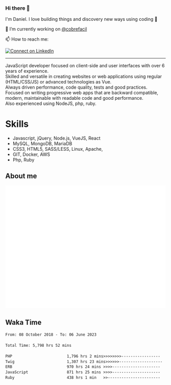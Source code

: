 ### Hi there 👋

I'm Daniel. I love building things and discovery new ways using coding :raised_hands: 

🔭 I’m currently working on [@cobrefacil](https://www.cobrefacil.com.br/)

📫 How to reach me:

[![Connect on LinkedIn](https://img.shields.io/badge/--linkedin?label=LinkedIn&logo=LinkedIn&style=social)](https://www.linkedin.com/in/daniel-cerverizzo/)

---

JavaScript developer focused on client-side and user interfaces with over 6 years of experience.  
Skilled and versatile in creating websites or web applications using regular (HTML/CSS/JS) or advanced technologies as Vue.  
Always driven performance, code quality, tests and good practices.  
 Focused on writing progressive web apps that are backward compatible, modern, maintainable with readable code and good performance.  
Also experienced using NodeJS, php, ruby. 


# Skills

 - Javascript, jQuery, Node.js, VueJS, React
 - MySQL, MongoDB, MariaDB    
 - CSS3, HTML5, SASS/LESS,  Linux, Apache,
 - GIT, Docker, AWS
 - Php, Ruby

## About me

![Metrics](/github-metrics.svg)

## Waka Time

<!--START_SECTION:waka-->

```txt
From: 08 October 2018 - To: 06 June 2023

Total Time: 5,798 hrs 52 mins

PHP                        1,796 hrs 2 mins>>>>>>>>-----------------   30.97 %
Twig                       1,307 hrs 23 mins>>>>>>-------------------   22.55 %
ERB                        970 hrs 24 mins >>>>---------------------   16.73 %
JavaScript                 871 hrs 25 mins >>>>---------------------   15.03 %
Ruby                       438 hrs 1 min   >>-----------------------   07.55 %
```

<!--END_SECTION:waka-->

